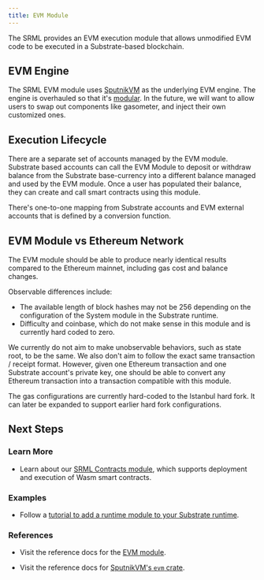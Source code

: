 ```yaml
---
title: EVM Module
---
```


The SRML provides an EVM execution module that allows unmodified EVM code to be executed in a
Substrate-based blockchain.

## EVM Engine

The SRML EVM module uses [SputnikVM](https://github.com/sorpaas/rust-evm) as the underlying EVM engine. The engine is
overhauled so that it's [modular](https://github.com/corepaper/evm). In the future, we will want to
allow users to swap out components like gasometer, and inject their own customized ones.

## Execution Lifecycle

There are a separate set of accounts managed by the EVM module. Substrate based accounts can
call the EVM Module to deposit or withdraw balance from the Substrate base-currency into a different
balance managed and used by the EVM module. Once a user has populated their balance, they can create
and call smart contracts using this module.

There's one-to-one mapping from Substrate accounts and EVM external accounts that is defined by a
conversion function.

## EVM Module vs Ethereum Network

The EVM module should be able to produce nearly identical results compared to the Ethereum mainnet,
including gas cost and balance changes.

Observable differences include:

* The available length of block hashes may not be 256 depending on the configuration of the System
  module in the Substrate runtime.
* Difficulty and coinbase, which do not make sense in this module and is currently hard coded to
  zero.

We currently do not aim to make unobservable behaviors, such as state root, to be the same. We also
don't aim to follow the exact same transaction / receipt format. However, given one Ethereum
transaction and one Substrate account's private key, one should be able to convert any Ethereum
transaction into a transaction compatible with this module.

The gas configurations are currently hard-coded to the Istanbul hard fork. It can later be expanded
to support earlier hard fork configurations.

## Next Steps

### Learn More

- Learn about our [SRML Contracts module](conceptual/runtime/contracts/contracts_module.md), which
  supports deployment and execution of Wasm smart contracts.

### Examples

- Follow a [tutorial to add a runtime module to your Substrate
  runtime](tutorials/adding-a-module-to-your-runtime.md).

### References

- Visit the reference docs for the [EVM module](https://substrate.dev/rustdocs/master/pallet_evm/index.html).

- Visit the reference docs for [SputnikVM's `evm` crate](https://docs.rs/evm/).
